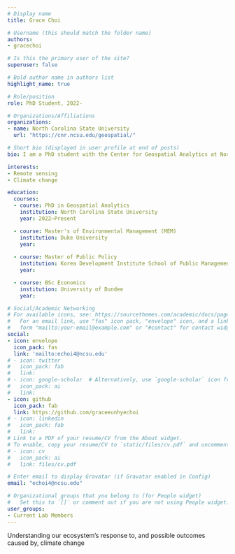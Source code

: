 ```yaml
---
# Display name
title: Grace Choi

# Username (this should match the folder name)
authors:
- gracechoi

# Is this the primary user of the site?
superuser: false

# Bold author name in authors list
highlight_name: true

# Role/position
role: PhD Student, 2022-

# Organizations/Affiliations
organizations:
- name: North Carolina State University
  url: "https://cnr.ncsu.edu/geospatial/"

# Short bio (displayed in user profile at end of posts)
bio: I am a PhD student with the Center for Geospatial Analytics at North Carolina State University.

interests:
- Remote sensing
- Climate change

education:
  courses:
  - course: PhD in Geospatial Analytics
    institution: North Carolina State University
    year: 2022–Present

  - course: Master's of Environmental Management (MEM)
    institution: Duke University
    year:
    
  - course: Master of Public Policy
    institution: Korea Development Institute School of Public Management
    year:

  - course: BSc Economics
    institution: University of Dundee
    year: 

# Social/Academic Networking
# For available icons, see: https://sourcethemes.com/academic/docs/page-builder/#icons
#   For an email link, use "fas" icon pack, "envelope" icon, and a link in the
#   form "mailto:your-email@example.com" or "#contact" for contact widget.
social:
- icon: envelope
  icon_pack: fas
  link: 'mailto:echoi4@ncsu.edu'
# - icon: twitter
#   icon_pack: fab
#   link: 
# - icon: google-scholar  # Alternatively, use `google-scholar` icon from `ai` icon pack
#   icon_pack: ai
#   link: 
- icon: github
  icon_pack: fab
  link: https://github.com/graceeunhyechoi
# - icon: linkedin
#   icon_pack: fab
#   link: 
# Link to a PDF of your resume/CV from the About widget.
# To enable, copy your resume/CV to `static/files/cv.pdf` and uncomment the lines below.
# - icon: cv
#   icon_pack: ai
#   link: files/cv.pdf

# Enter email to display Gravatar (if Gravatar enabled in Config)
email: "echoi4@ncsu.edu"

# Organizational groups that you belong to (for People widget)
#   Set this to `[]` or comment out if you are not using People widget.
user_groups:
- Current Lab Members
---
```


Understanding our ecosystem’s response to, and possible outcomes caused by, climate change
